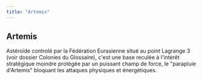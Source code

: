 ```yaml
---
title: "Artemis"
---
```


Artemis
-------

Astéroïde controlé par la Fédération Eurasienne situé au point Lagrange 3 (voir dossier Colonies du Glossaire), c'est une base reculée à l'intérêt stratégique moindre protégée par un puissant champ de force, le "parapluie d'Artemis" bloquant les attaques physiques et énergétiques.

